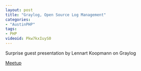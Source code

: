 ```yaml
---
layout: post
title: "Graylog, Open Source Log Management"
categories:
- "AustinPHP"
tags:
- PHP
videoid: Pkw7kxIuyS0
---
```


Surprise guest presentation by Lennart Koopmann on Graylog

[Meetup](https://www.meetup.com/austinphp/events/230169458/)
